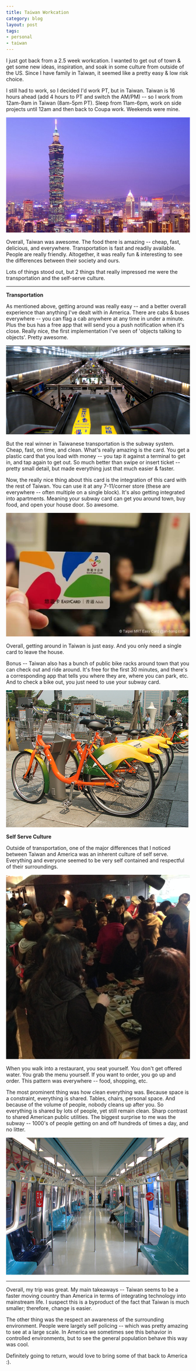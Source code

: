 ```yaml
---
title: Taiwan Workcation
category: blog
layout: post
tags:
- personal
- taiwan
---
```


I just got back from a 2.5 week workcation. I wanted to get out of town & get some new ideas, inspiration, and soak in some culture from outside of the US. Since I have family in Taiwan, it seemed like a pretty easy & low risk choice.

I still had to work, so I decided I'd work PT, but in Taiwan. Taiwan is 16 hours ahead (add 4 hours to PT and switch the AM/PM) -- so I work from 12am-9am in Taiwan (8am-5pm PT). Sleep from 11am-6pm, work on side projects until 12am and then back to Coupa work. Weekends were mine.

![taiwan](/images/taiwan.jpg)

Overall, Taiwan was awesome. The food there is amazing -- cheap, fast, delicious, and everywhere. Transportation is fast and readily available. People are really friendly. Altogether, it was really fun & interesting to see the differences between their society and ours. 

Lots of things stood out, but 2 things that really impressed me were the transportation and the self-serve culture.

<hr>

**Transportation**

As mentioned above, getting around was really easy -- and a better overall experience than anything I've dealt with in America. There are cabs & buses everywhere -- you can flag a cab anywhere at any time in under a minute. Plus the bus has a free app that will send you a push notification when it's close. Really nice, the first implementation I've seen of 'objects talking to objects'. Pretty awesome. 

![mrt](/images/taiwan-mrt.jpg)

But the real winner in Taiwanese transportation is the subway system. Cheap, fast, on time, and clean. What's really amazing is the card. You get a plastic card that you load with money -- you tap it against a terminal to get in, and tap again to get out. So much better than swipe or insert ticket -- pretty small detail, but made everything just that much easier & faster.

Now, the really nice thing about this card is the integration of this card with the rest of Taiwan. You can use it at any 7-11/corner store (these are everywhere -- often multiple on a single block). It's also getting integrated into apartments. Meaning your subway card can get you around town, buy food, and open your house door. So awesome.

![mrtcard](/images/taipei-mrt-easy-card.JPG)

Overall, getting around in Taiwan is just easy. And you only need a single card to leave the house.

Bonus -- Taiwan also has a bunch of public bike racks around town that you can check out and ride around. It's free for the first 30 minutes, and there's a corresponding app that tells you where they are, where you can park, etc. And to check a bike out, you just need to use your subway card.

![taiwanbike](/images/taiwan-bike.jpg)

**Self Serve Culture**

Outside of transportation, one of the major differences that I noticed between Taiwan and America was an inherent culture of self serve. Everything and everyone seemed to be very self contained and respectful of their surroundings. 

![fishmarket](/images/taipei-fish-market.jpg)

When you walk into a restaurant, you seat yourself. You don't get offered water. You grab the menu yourself. If you want to order, you go up and order. This pattern was everywhere -- food, shopping, etc. 

The most prominent thing was how clean everything was. Because space is a constraint, everything is shared. Tables, chairs, personal space. And because of the volume of people, nobody cleans up after you. So everything is shared by lots of people, yet still remain clean. Sharp contrast to shared American public utilities. The biggest surprise to me was the subway -- 1000's of people getting on and off hundreds of times a day, and no litter. 

![clean-mrt](/images/taiwan-clean-mrt.jpg)

<hr>

Overall, my trip was great. My main takeaways -- Taiwan seems to be a faster moving country than America in terms of integrating technology into mainstream life. I suspect this is a byproduct of the fact that Taiwan is much smaller; therefore, change is easier. 

The other thing was the respect an awareness of the surrounding environment. People were largely self policing -- which was pretty amazing to see at a large scale. In America we sometimes see this behavior in controlled environments, but to see the general population behave this way was cool. 

Definitely going to return, would love to bring some of that back to America :).
